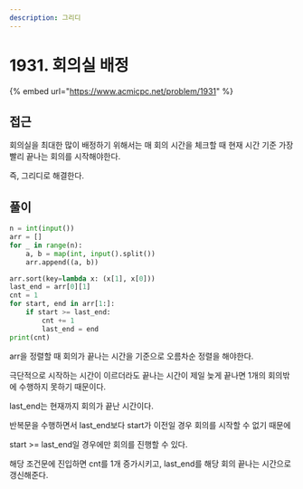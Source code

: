 ```yaml
---
description: 그리디
---
```


# 1931. 회의실 배정

{% embed url="https://www.acmicpc.net/problem/1931" %}

## 접근

회의실을 최대한 많이 배정하기 위해서는 매 회의 시간을 체크할 때 현재 시간 기준 가장 빨리 끝나는 회의를 시작해야한다.

즉, 그리디로 해결한다.

## 풀이

```python
n = int(input())
arr = []
for _ in range(n):
    a, b = map(int, input().split())
    arr.append((a, b))

arr.sort(key=lambda x: (x[1], x[0]))
last_end = arr[0][1]
cnt = 1
for start, end in arr[1:]:
    if start >= last_end:
        cnt += 1
        last_end = end
print(cnt)
```

arr을 정렬할 때 회의가 끝나는 시간을 기준으로 오름차순 정렬을 해야한다.

극단적으로 시작하는 시간이 이르더라도 끝나는 시간이 제일 늦게 끝나면 1개의 회의밖에 수행하지 못하기 때문이다.

last\_end는 현재까지 회의가 끝난 시간이다.

반복문을 수행하면서 last\_end보다 start가 이전일 경우 회의를 시작할 수 없기 때문에&#x20;

start >= last\_end일 경우에만 회의를 진행할 수 있다.

해당 조건문에 진입하면 cnt를 1개 증가시키고, last\_end를 해당 회의 끝나는 시간으로 갱신해준다.
